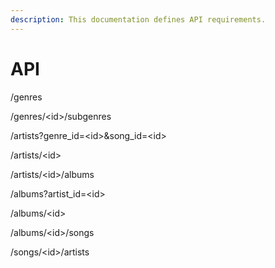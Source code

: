 ```yaml
---
description: This documentation defines API requirements.
---
```


# API

/genres

/genres/\<id>/subgenres



/artists?genre\_id=\<id>\&song\_id=\<id>

/artists/\<id>

/artists/\<id>/albums



/albums?artist\_id=\<id>

/albums/\<id>

/albums/\<id>/songs



/songs/\<id>/artists




